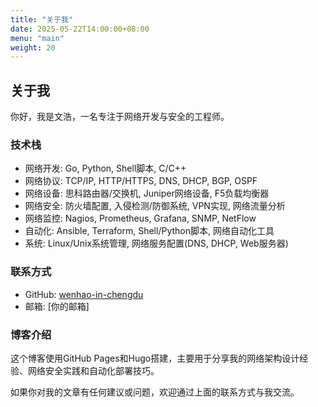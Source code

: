 ```yaml
---
title: "关于我"
date: 2025-05-22T14:00:00+08:00
menu: "main"
weight: 20
---
```


## 关于我

你好，我是文浩，一名专注于网络开发与安全的工程师。

### 技术栈

- 网络开发: Go, Python, Shell脚本, C/C++
- 网络协议: TCP/IP, HTTP/HTTPS, DNS, DHCP, BGP, OSPF
- 网络设备: 思科路由器/交换机, Juniper网络设备, F5负载均衡器
- 网络安全: 防火墙配置, 入侵检测/防御系统, VPN实现, 网络流量分析
- 网络监控: Nagios, Prometheus, Grafana, SNMP, NetFlow
- 自动化: Ansible, Terraform, Shell/Python脚本, 网络自动化工具
- 系统: Linux/Unix系统管理, 网络服务配置(DNS, DHCP, Web服务器)

### 联系方式

- GitHub: [wenhao-in-chengdu](https://github.com/wenhao-in-chengdu)
- 邮箱: [你的邮箱]

### 博客介绍

这个博客使用GitHub Pages和Hugo搭建，主要用于分享我的网络架构设计经验、网络安全实践和自动化部署技巧。

如果你对我的文章有任何建议或问题，欢迎通过上面的联系方式与我交流。 